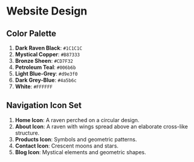 
# Website Design

## Color Palette
1. **Dark Raven Black**: `#1C1C1C`
2. **Mystical Copper**: `#B87333`
3. **Bronze Sheen**: `#CD7F32`
4. **Petroleum Teal**: `#006b6b`
5. **Light Blue-Grey**: `#d9e3f0`
6. **Dark Grey-Blue**: `#4a5b6c`
7. **White**: `#FFFFFF`

## Navigation Icon Set
1. **Home Icon**: A raven perched on a circular design.
2. **About Icon**: A raven with wings spread above an elaborate cross-like structure.
3. **Products Icon**: Symbols and geometric patterns.
4. **Contact Icon**: Crescent moons and stars.
5. **Blog Icon**: Mystical elements and geometric shapes.
